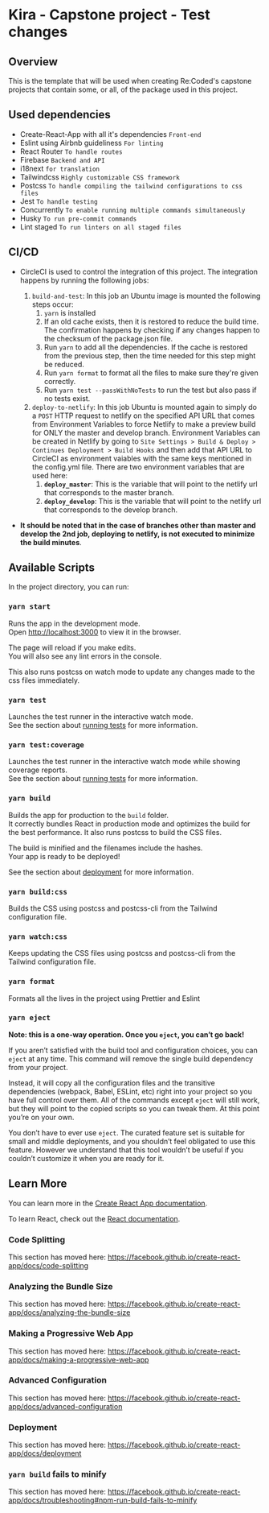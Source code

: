 # Kira - Capstone project - Test changes

## Overview
This is the template that will be used when creating Re:Coded's capstone projects that contain some, or all, of the package used in this project.

## Used dependencies
- Create-React-App with all it's dependencies `Front-end`
- Eslint using Airbnb guideliness `For linting`
- React Router `To handle routes`
- Firebase `Backend and API`
- i18next `for translation`
- Tailwindcss `Highly customizable CSS framework`
- Postcss `To handle compiling the tailwind configurations to css files`
- Jest `To handle testing`
- Concurrently `To enable running multiple commands simultaneously`
- Husky `To run pre-commit commands`
- Lint staged `To run linters on all staged files`

## CI/CD
- CircleCI is used to control the integration of this project. The integration happens by running the following jobs:
    1. `build-and-test`: In this job an Ubuntu image is mounted the following steps occur:
        1. `yarn` is installed
        2. If an old cache exists, then it is restored to reduce the build  time. The confirmation happens by checking if any changes happen to   the checksum of the package.json file.
        3. Run `yarn` to add all the dependencies. If the cache is restored from the previous step, then the time needed for this step might be  reduced.
        4. Run `yarn format` to format all the files to make sure they're   given correctly.
        5. Run `yarn test --passWithNoTests` to run the test but also pass  if no tests exist.
    2. `deploy-to-netlify`: In this job Ubuntu is mounted again to simply do a `POST` HTTP request to netlify on the specified API URL that comes from Environment Variables to force Netlify to make a preview build for ONLY the master and develop branch. Environment Variables can be created in Netlify by going to `Site Settings > Build & Deploy > Continues Deployment > Build Hooks` and then add that API URL to CircleCI as environment vaiables with the same keys mentioned in the config.yml file. There are two environment variables that are used here: 
        1. **`deploy_master`**: This is the variable that will point to the netlify url that corresponds to the master branch. 
        2. **`deploy_develop`**: This is the variable that will point to the netlify url that corresponds to the develop branch. 

- **It should be noted that in the case of branches other than master and develop the 2nd job, deploying to netlify, is not executed to minimize the build minutes**. 

## Available Scripts

In the project directory, you can run:

### `yarn start`


Runs the app in the development mode.<br />
Open [http://localhost:3000](http://localhost:3000) to view it in the browser.

The page will reload if you make edits.<br />
You will also see any lint errors in the console.

This also runs postcss on watch mode to update any changes made to the css files immediately. 

### `yarn test`

Launches the test runner in the interactive watch mode.<br />
See the section about [running tests](https://facebook.github.io/create-react-app/docs/running-tests) for more information.

### `yarn test:coverage`

Launches the test runner in the interactive watch mode while showing coverage reports.<br />
See the section about [running tests](https://facebook.github.io/create-react-app/docs/running-tests) for more information.


### `yarn build`

Builds the app for production to the `build` folder.<br />
It correctly bundles React in production mode and optimizes the build for the best performance. It also runs postcss to build the CSS files.

The build is minified and the filenames include the hashes.<br />
Your app is ready to be deployed!

See the section about [deployment](https://facebook.github.io/create-react-app/docs/deployment) for more information.

### `yarn build:css`

Builds the CSS using postcss and postcss-cli from the Tailwind configuration file.

### `yarn watch:css`

Keeps updating the CSS files using postcss and postcss-cli from the Tailwind configuration file.

### `yarn format`

Formats all the lives in the project using Prettier and Eslint

### `yarn eject`

**Note: this is a one-way operation. Once you `eject`, you can’t go back!**

If you aren’t satisfied with the build tool and configuration choices, you can `eject` at any time. This command will remove the single build dependency from your project.

Instead, it will copy all the configuration files and the transitive dependencies (webpack, Babel, ESLint, etc) right into your project so you have full control over them. All of the commands except `eject` will still work, but they will point to the copied scripts so you can tweak them. At this point you’re on your own.

You don’t have to ever use `eject`. The curated feature set is suitable for small and middle deployments, and you shouldn’t feel obligated to use this feature. However we understand that this tool wouldn’t be useful if you couldn’t customize it when you are ready for it.

## Learn More

You can learn more in the [Create React App documentation](https://facebook.github.io/create-react-app/docs/getting-started).

To learn React, check out the [React documentation](https://reactjs.org/).

### Code Splitting

This section has moved here: https://facebook.github.io/create-react-app/docs/code-splitting

### Analyzing the Bundle Size

This section has moved here: https://facebook.github.io/create-react-app/docs/analyzing-the-bundle-size

### Making a Progressive Web App

This section has moved here: https://facebook.github.io/create-react-app/docs/making-a-progressive-web-app

### Advanced Configuration

This section has moved here: https://facebook.github.io/create-react-app/docs/advanced-configuration

### Deployment

This section has moved here: https://facebook.github.io/create-react-app/docs/deployment

### `yarn build` fails to minify

This section has moved here: https://facebook.github.io/create-react-app/docs/troubleshooting#npm-run-build-fails-to-minify
